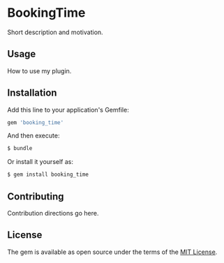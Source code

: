# BookingTime
Short description and motivation.

## Usage
How to use my plugin.

## Installation
Add this line to your application's Gemfile:

```ruby
gem 'booking_time'
```

And then execute:
```bash
$ bundle
```

Or install it yourself as:
```bash
$ gem install booking_time
```

## Contributing
Contribution directions go here.

## License
The gem is available as open source under the terms of the [MIT License](https://opensource.org/licenses/MIT).
